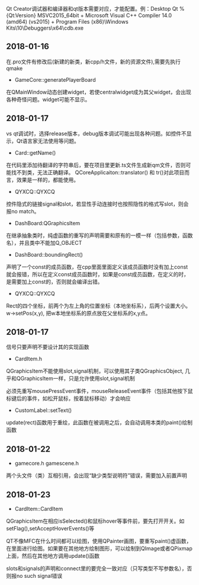 Qt Creator调试器和编译器和qt版本需要对应，才能配置。例：Desktop Qt %{Qt:Version} MSVC2015_64bit + Microsoft Visual C++ Compiler 14.0 (amd64) (vs2015) + Program Files (x86)\Windows Kits\10\Debuggers\x64\cdb.exe

## 2018-01-16 ##

在.pro文件有修改后(新建的新类，新cpp/h文件，新的资源文件),需要先执行qmake

- GameCore::generatePlayerBoard

在QMainWindow动态创建widget，若使centralwidget成为其父widget，会出现各种奇怪问题。widget可能不显示。


## 2018-01-17 ##
vs qt调试时，选择release版本，debug版本调试可能出现各种问题。如控件不显示，Qt语言家无法使用等问题。

- Card::getName()

在代码里添加待翻译的字符串后，要在项目里更新.ts文件生成新qm文件，否则可能找不到类，无法正确翻译。
QCoreApplicaiton::translator()  和 tr()对此项目而言，效果是一样的，都能使用。

- QYXCQ::QYXCQ

控件隐式的链接signal和slot，若显性手动连接时也按照隐性的格式写slot，则会报no match。

- DashBoard:QGraphicsItem

在继承抽象类时，纯虚函数的重写的声明需要和原有的一模一样（包括参数，函数名），并且类中不能加Q_OBJECT

- DashBoard::boundingRect()

声明了一个const的成员函数，在cpp里面里面定义该成员函数时没有加上const就会报错，所以在定义const成员函数时，如果是const成员函数，在定义的时，是需要加上const的，否则就会编译出错。

- QYXCQ::QYXCQ

Rect的四个坐标，前两个为左上角的位置坐标（本地坐标系），后两个设置大小。
w->setPos(x,y), 把w本地坐标系的原点放在父坐标系的x,y点。

## 2018-01-17 ##
信号只要声明不要设计其的实现函数

- CardItem.h

QGraphicsItem不能使用slot,signal机制，可以使用其子类QGraphicsObject, 几乎和QGraphicsItem一样，只是允许使用slot,signal机制

必须先重写mousePressEvent事件，mouseReleaseEvent事件（包括其他按下鼠标键后的事件，如松开鼠标，按着鼠标移动）才会响应

- CustomLabel::setText()

update(rect)函数用于重绘，此函数在被调用之后，会自动调用本类的paint()绘制函数

## 2018-01-22 ##

- gamecore.h gamescene.h

两个头文件（类）互相引用，会出现“缺少类型说明符”错误，需要加入前置声明

## 2018-01-23 ##

- CardItem::CardItem

QGraphicsItem在相应isSelected()和鼠标hover等事件前，要先打开开关。如setFlag(),setAcceptHoverEvents()等

QT不像MFC在什么时间都可以绘图，使用QPainter画图，要重写paint()虚函数，在里面进行绘图。如果要在其他地方绘制图形，可以绘制到QImage或者QPixmap上面，然后在其他地方调用update()函数

slots和signals的声明和connect里的要完全一致对应（只写类型不写参数名），否则报no such signal错误